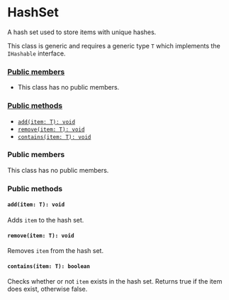 # HashSet
A hash set used to store items with unique hashes.

This class is generic and requires a generic type `T` which implements the `IHashable` interface.

### [Public members](#public-members)
 + This class has no public members.
### [Public methods](#public-methods)
 + [`add(item: T): void`](#additem-t-void)
 + [`remove(item: T): void`](#removeitem-t-void)
 + [`contains(item: T): void`](#containsitem-t-boolean)

### Public members
This class has no public members.

### Public methods
#### `add(item: T): void`
Adds `item` to the hash set.

#### `remove(item: T): void`
Removes `item` from the hash set.

#### `contains(item: T): boolean`
Checks whether or not `item` exists in the hash set. Returns true if the item does exist, otherwise false.
